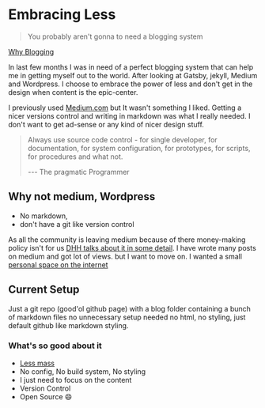 # Embracing Less

> You probably aren't gonna to need a blogging system

[Why Blogging](https://dev.to/aspittel/blogging-as-a-developer--5h0m)

In last few months I was in need of a perfect blogging system that can help me in getting myself out to the world. After looking at Gatsby, jekyll, Medium and Wordpress. I choose to embrace the power of less and don't get in the design when content is the epic-center.

I previously used [Medium.com](http://medium.com) but It wasn't something I liked. Getting a nicer versions control and writing in markdown was what I really needed. I don't want to get ad-sense or any kind of nicer design stuff.


> Always use source code control - for single developer, for documentation, for system configuration, for prototypes, for scripts, for  procedures and what not.
>
> --- The pragmatic Programmer

## Why not medium, Wordpress
- No markdown,
- don't have a git like version control

As all the community is leaving medium because of there money-making policy isn't for us [DHH talks about it in some detail](https://medium.com/signal-v-noise/signal-v-noise-exits-medium-56c483d827fc). I have wrote many posts on medium and got lot of views. but I want to move on. I wanted a small [personal space on the internet](https://medium.com/@dan_abramov/why-my-new-blog-isnt-on-medium-3b280282fbae)

## Current Setup
Just a git repo (good'ol github page) with a blog folder containing a bunch of markdown files no unnecessary setup needed no html, no styling, just default github like markdown styling.

### What's so good about it

- [Less mass](https://signalvnoise.com/archives2/getting_real_less_mass.php)
- No config, No build system, No styling
- I just need to focus on the content
- Version Control
- Open Source :smile:
